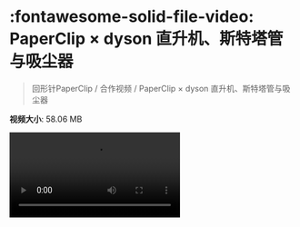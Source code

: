 # :fontawesome-solid-file-video: PaperClip × dyson 直升机、斯特塔管与吸尘器

> 回形针PaperClip / 合作视频 / PaperClip × dyson 直升机、斯特塔管与吸尘器

**视频大小**: 58.06 MB

<div class="video"><video src="https://file.hsyhx.top/archive/回形针PaperClip/合作视频/PaperClip × dyson 直升机、斯特塔管与吸尘器.mp4" controls preload>🤔 您的浏览器不支持 video 标签</video></div>